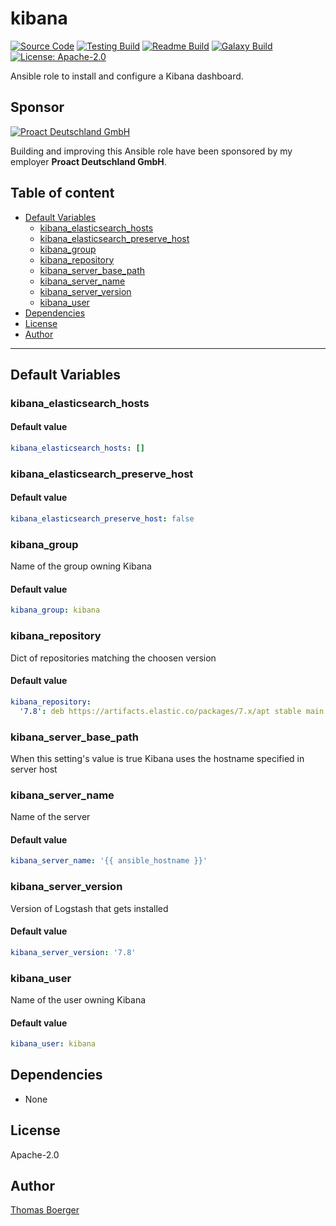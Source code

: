 # kibana

[![Source Code](https://img.shields.io/badge/github-source%20code-blue?logo=github&logoColor=white)](https://github.com/rolehippie/kibana) [![Testing Build](https://github.com/rolehippie/kibana/workflows/testing/badge.svg)](https://github.com/rolehippie/kibana/actions?query=workflow%3Atesting) [![Readme Build](https://github.com/rolehippie/kibana/workflows/readme/badge.svg)](https://github.com/rolehippie/kibana/actions?query=workflow%3Areadme) [![Galaxy Build](https://github.com/rolehippie/kibana/workflows/galaxy/badge.svg)](https://github.com/rolehippie/kibana/actions?query=workflow%3Agalaxy) [![License: Apache-2.0](https://img.shields.io/github/license/rolehippie/kibana)](https://github.com/rolehippie/kibana/blob/master/LICENSE) 

Ansible role to install and configure a Kibana dashboard. 

## Sponsor 

[![Proact Deutschland GmbH](https://proact.eu/wp-content/uploads/2020/03/proact-logo.png)](https://proact.eu) 

Building and improving this Ansible role have been sponsored by my employer **Proact Deutschland GmbH**.

## Table of content

* [Default Variables](#default-variables)
  * [kibana_elasticsearch_hosts](#kibana_elasticsearch_hosts)
  * [kibana_elasticsearch_preserve_host](#kibana_elasticsearch_preserve_host)
  * [kibana_group](#kibana_group)
  * [kibana_repository](#kibana_repository)
  * [kibana_server_base_path](#kibana_server_base_path)
  * [kibana_server_name](#kibana_server_name)
  * [kibana_server_version](#kibana_server_version)
  * [kibana_user](#kibana_user)
* [Dependencies](#dependencies)
* [License](#license)
* [Author](#author)

---

## Default Variables

### kibana_elasticsearch_hosts

#### Default value

```YAML
kibana_elasticsearch_hosts: []
```

### kibana_elasticsearch_preserve_host

#### Default value

```YAML
kibana_elasticsearch_preserve_host: false
```

### kibana_group

Name of the group owning Kibana

#### Default value

```YAML
kibana_group: kibana
```

### kibana_repository

Dict of repositories matching the choosen version

#### Default value

```YAML
kibana_repository:
  '7.8': deb https://artifacts.elastic.co/packages/7.x/apt stable main
```

### kibana_server_base_path

When this setting's value is true Kibana uses the hostname specified in server host

### kibana_server_name

Name of the server

#### Default value

```YAML
kibana_server_name: '{{ ansible_hostname }}'
```

### kibana_server_version

Version of Logstash that gets installed

#### Default value

```YAML
kibana_server_version: '7.8'
```

### kibana_user

Name of the user owning Kibana

#### Default value

```YAML
kibana_user: kibana
```

## Dependencies

* None

## License

Apache-2.0

## Author

[Thomas Boerger](https://github.com/tboerger)
